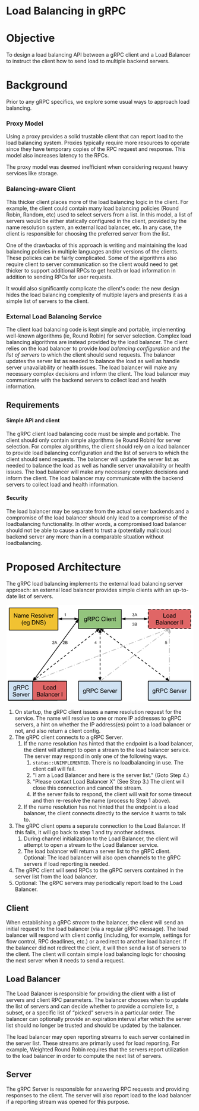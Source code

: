 Load Balancing in gRPC
=======================

# Objective

To design a load balancing API between a gRPC client and a Load Balancer to
instruct the client how to send load to multiple backend servers.

# Background

Prior to any gRPC specifics, we explore some usual ways to approach load
balancing.

### Proxy Model

Using a proxy provides a solid trustable client that can report load to the load
balancing system. Proxies typically require more resources to operate since they
have temporary copies of the RPC request and response. This model also increases
latency to the RPCs.

The proxy model was deemed inefficient when considering request heavy services
like storage.

### Balancing-aware Client

This thicker client places more of the load balancing logic in the client. For
example, the client could contain many load balancing policies (Round Robin,
Random, etc) used to select servers from a list. In this model, a list of
servers would be either statically configured in the client, provided by the
name resolution system, an external load balancer, etc. In any case, the client
is responsible for choosing the preferred server from the list.

One of the drawbacks of this approach is writing and maintaining the load
balancing policies in multiple languages and/or versions of the clients. These
policies can be fairly complicated. Some of the algorithms also require client
to server communication so the client would need to get thicker to support
additional RPCs to get health or load information in addition to sending RPCs
for user requests.

It would also significantly complicate the client's code: the new design hides
the load balancing complexity of multiple layers and presents it as a simple
list of servers to the client.

### External Load Balancing Service

The client load balancing code is kept simple and portable, implementing
well-known algorithms (ie, Round Robin) for server selection.
Complex load balancing algorithms are instead provided by the load balancer. The
client relies on the load balancer to provide _load balancing configuration_ and
_the list of servers_ to which the client should send requests. The balancer
updates the server list as needed to balance the load as well as handle server
unavailability or health issues. The load balancer will make any necessary
complex decisions and inform the client. The load balancer may communicate with
the backend servers to collect load and health information.


## Requirements

#### Simple API and client

The gRPC client load balancing code must be simple and portable. The client
should only contain simple algorithms (ie Round Robin) for server selection. For
complex algorithms, the client should rely on a load balancer to provide load
balancing configuration and the list of servers to which the client should send
requests. The balancer will update the server list as needed to balance the load
as well as handle server unavailability or health issues. The load balancer will
make any necessary complex decisions and inform the client. The load balancer
may communicate with the backend servers to collect load and health information.

#### Security

The load balancer may be separate from the actual server backends and a
compromise of the load balancer should only lead to a compromise of the
loadbalancing functionality. In other words, a compromised load balancer should
not be able to cause a client to trust a (potentially malicious) backend server
any more than in a comparable situation without loadbalancing.

# Proposed Architecture

The gRPC load balancing implements the external load balancing server approach:
an external load balancer provides simple clients with an up-to-date list of
servers.

![image](images/load_balancing_design.png)

1. On startup, the gRPC client issues a name resolution request for the service.
   The name will resolve to one or more IP addresses to gRPC servers, a hint on
   whether the IP address(es) point to a load balancer or not, and also return a
   client config.
2. The gRPC client connects to a gRPC Server.
   1. If the name resolution has hinted that the endpoint is a load balancer,
      the client will attempt to open a stream to the load balancer service. The
      server may respond in only one of the following ways.
      1. `status::UNIMPLEMENTED`. There is no loadbalancing in use. The client
         call will fail.
      1. "I am a Load Balancer and here is the server list." (Goto Step 4.)
      1. "Please contact Load Balancer X" (See Step 3.) The client will close
         this connection and cancel the stream.
      1. If the server fails to respond, the client will wait for some timeout
         and then re-resolve the name (process to Step 1 above).
   1. If the name resolution has not hinted that the endpoint is a load
      balancer, the client connects directly to the service it wants to talk to.
3. The gRPC client opens a separate connection to the Load Balancer. If this
   fails, it will go back to step 1 and try another address.
   1. During channel initialization to the Load Balancer, the client will
      attempt to open a stream to the Load Balancer service.
   1. The load balancer will return a server list to the gRPC client.
      Optional: The load balancer will also open channels to the gRPC servers if
      load reporting is needed.
4. The gRPC client will send RPCs to the gRPC servers contained in the server
   list from the load balancer.
5. Optional: The gRPC servers may periodically report load to the Load Balancer.

## Client

When establishing a gRPC _stream_ to the balancer, the client will send an initial
request to the load balancer (via a regular gRPC message). The load balancer
will respond with client config (including, for example, settings for flow
control, RPC deadlines, etc.) or a redirect to another load balancer. If the
balancer did not redirect the client, it will then send a list of servers to the
client. The client will contain simple load balancing logic for choosing the
next server when it needs to send a request.

## Load Balancer

The Load Balancer is responsible for providing the client with a list of servers
and client RPC parameters. The balancer chooses when to update the list of
servers and can decide whether to provide a complete list, a subset, or a
specific list of “picked” servers in a particular order. The balancer can
optionally provide an expiration interval after which the server list should no
longer be trusted and should be updated by the balancer.

The load balancer may open reporting streams to each server contained in the
server list. These streams are primarily used for load reporting. For example,
Weighted Round Robin requires that the servers report utilization to the load
balancer in order to compute the next list of servers.

## Server

The gRPC Server is responsible for answering RPC requests and providing
responses to the client. The server will also report load to the load balancer
if a reporting stream was opened for this purpose.

